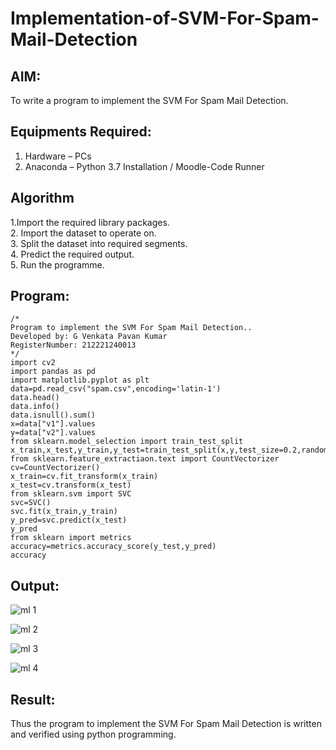 # Implementation-of-SVM-For-Spam-Mail-Detection

## AIM:
To write a program to implement the SVM For Spam Mail Detection.

## Equipments Required:
1. Hardware – PCs
2. Anaconda – Python 3.7 Installation / Moodle-Code Runner

## Algorithm
1.Import the required library packages.<br>
2. Import the dataset to operate on.<br>
3. Split the dataset into required segments.<br>
4. Predict the required output.<br>
5. Run the programme.<br>

## Program:
```
/*
Program to implement the SVM For Spam Mail Detection..
Developed by: G Venkata Pavan Kumar
RegisterNumber: 212221240013
*/
import cv2
import pandas as pd
import matplotlib.pyplot as plt
data=pd.read_csv("spam.csv",encoding='latin-1')
data.head()
data.info()
data.isnull().sum()
x=data["v1"].values
y=data["v2"].values
from sklearn.model_selection import train_test_split
x_train,x_test,y_train,y_test=train_test_split(x,y,test_size=0.2,random_state=0)
from sklearn.feature_extractiaon.text import CountVectorizer
cv=CountVectorizer()
x_train=cv.fit_transform(x_train)
x_test=cv.transform(x_test)
from sklearn.svm import SVC
svc=SVC()
svc.fit(x_train,y_train)
y_pred=svc.predict(x_test)
y_pred
from sklearn import metrics
accuracy=metrics.accuracy_score(y_test,y_pred)
accuracy
```

## Output:
![ml 1](https://user-images.githubusercontent.com/94827772/173217467-9faabb90-4d8b-45af-86e7-760e800677f0.png)

![ml 2](https://user-images.githubusercontent.com/94827772/173217466-67e86818-d947-43ea-b0ff-eaaae9f07307.png)

![ml 3](https://user-images.githubusercontent.com/94827772/173217465-388c7afb-4241-49bb-86f0-87d45d2d98ff.png)

![ml 4](https://user-images.githubusercontent.com/94827772/173217462-dfeec9d5-55f1-47e3-b5b7-7241fad5f0c7.png)

## Result:
Thus the program to implement the SVM For Spam Mail Detection is written and verified using python programming.
